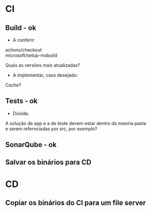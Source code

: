 # CI

## Build - ok

- A conferir:

actions/checkout <br>
microsoft/setup-msbuild

Quais as versões mais atualizadas?

- A implementar, caso desejado:

Cache?

## Tests - ok

- Dúvida:

A solução de app e a de teste devem estar dentro da mesma pasta <br>
e serem refernciadas por src, por exemplo?

## SonarQube - ok

## Salvar os binários para CD

# CD

## Copiar os binários do CI para um file server
